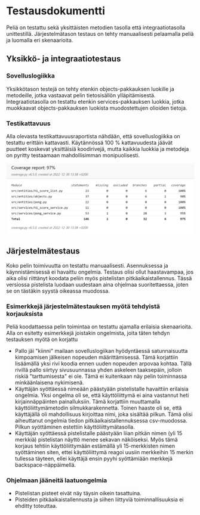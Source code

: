 # Testausdokumentti

Peliä on testattu sekä yksittäisten metodien tasolla että integraatiotasolla unittestillä. Järjestelmätason testaus on tehty manuaalisesti pelaamalla peliä ja luomalla eri skenaarioita.

## Yksikkö- ja integraatiotestaus

### Sovelluslogiikka

Yksikkötason testejä on tehty etenkin objects-pakkauksen luokille ja metodeille, jotka vastaavat pelin tietosisällön ylläpitämisestä. Integraatiotasolla on testattu etenkin services-pakkauksen luokkia, jotka muokkaavat objects-pakkauksen luokista muodostettujen olioiden tietoja.

### Testikattavuus

Alla olevasta testikattavuusraportista nähdään, että sovelluslogiikka on testattu erittäin kattavasti. Käytännössä 100 % kattavuudesta jäävät puutteet koskevat yksittäisiä koodirivejä, mutta kaikkia luokkia ja metodeja on pyritty testaamaan mahdollisimman monipuolisesti.

![testikattavuusraportti](kuvat/kattavuus.png)

## Järjestelmätestaus

Koko pelin toimivuutta on testattu manuaalisesti. Asennuksessa ja käynnistämisessä ei havaittu ongelmia. Testaus olisi ollut haastavampaa, jos aika olisi riittänyt koodata peliin myös pistelistan pitkäaikaistallennus. Tässä versiossa pistelista luodaan uudestaan aina ohjelmaa suoritettaessa, joten se on tästäkin syystä oikeassa muodossa.

### Esimerkkejä järjestelmätestauksen myötä tehdyistä korjauksista

Peliä koodattaessa pelin toimintaa on testattu ajamalla erilaisia skenaarioita. Alla on esitetty esimerkkejä joistakin ongelmista, joita täten tehdyn testauksen myötä on korjattu

* Pallo jäi "kiinni" mailaan sovelluslogiikan hyödyntäessä satunnaisuutta kimpoamisen jälkeisen nopeuden määrittämisessä. Tämä korjattiin lisäämällä yksi rivi koodia ennen uuden nopeuden arpovaa kohtaa. Tällä rivillä pallo siirtyy sivusuunnassa yhden askeleen taaksepäin, jolloin riskiä "tarttumisesta" ei ole. Tämä ei kuitenkaan näy pelin toiminnassa minkäänlaisena nykimisenä.
* Käyttäjän syöttäessä nimeään päästyään pistelistalle havaittiin erilaisia ongelmia. Yksi ongelma oli se, että käyttöliittymä ei aina vastannut heti kirjainnäppäinten painalluksiin. Tämä korjattiin muuttamalla käyttöliittymämetodin silmukkarakennetta. Toinen haaste oli se, että käyttäjällä oli mahdollisuus kirjoittaa nimi, joka sisältää pilkun. Tämä olisi aiheuttanut ongelmia tiedon pitkäaikaistallennuksessa csv-muodossa. Pilkun syöttäminen estettiin käyttöliittymätasolla.
* Käyttäjän syöttäessä pistelistalle päästyään liian pitkän nimen (yli 15 merkkiä) pistelistan näyttö menee sekavan näköiseksi. Myös tämä korjaus tehtiin käyttöliittymään estämällä yli 15-merkkisten nimen syöttäminen siten, ettei käyttöliittymä reagoi uusiin merkkeihin 15 merkin tullessa täyteen, ellei käyttäjä ensin pyyhi syöttämiään merkkejä backspace-näppäimellä.

### Ohjelmaan jääneitä laatuongelmia

* Pistelistan pisteet eivät näy täysin oikein tasattuina.
* Pisteiden pitkäaikaistallennusta ja siihen liittyviä toiminnallisuuksia ei ehditty toteuttaa.
